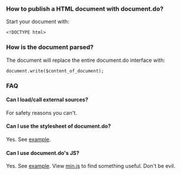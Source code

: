 ### How to publish a HTML document with document.do?
Start your document with:
```
<!DOCTYPE html>
```

### How is the document parsed?
The document will replace the entire document.do interface with:
```
document.write($content_of_document);
```

### FAQ

#### Can I load/call external sources?
For safety reasons you can't.


#### Can I use the stylesheet of document.do?
Yes. See [example](https://github.com/document-do/html-document/blob/main/examples/document.do.css.html).


#### Can I use document.do's JS?
Yes. See [example](https://github.com/document-do/html-document/blob/main/examples/document.do.js.html). View [min.js](https://github.com/document-do/web/blob/main/min.js) to find something useful. Don't be evil.
